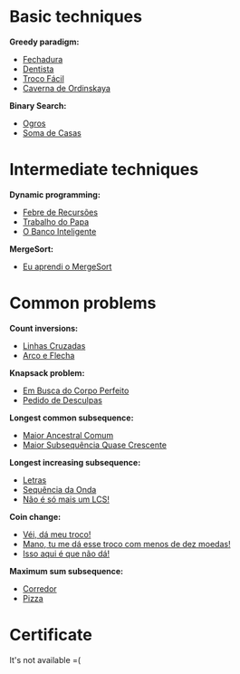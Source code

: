 # Basic techniques
**Greedy paradigm:**
- [Fechadura](https://github.com/3Strela/Competitive_Programing/blob/master/Studies/NepsAcademy/AnyEx/Fechadura.cpp)
- [Dentista](https://github.com/3Strela/Competitive_Programing/blob/master/Studies/NepsAcademy/AnyEx/Dentista.cpp)
- [Troco Fácil](https://github.com/3Strela/Competitive_Programing/blob/master/Studies/NepsAcademy/AnyEx/TrocoFacil.cpp)
- [Caverna de Ordinskaya](https://github.com/3Strela/Competitive_Programing/blob/master/Studies/NepsAcademy/AnyEx/CavernaOrdinskaya.cpp)

**Binary Search:**
- [Ogros](https://github.com/3Strela/Competitive_Programing/blob/master/Studies/NepsAcademy/AnyEx/Ogros.cpp)
- [Soma de Casas](https://github.com/3Strela/Competitive_Programing/blob/master/Studies/NepsAcademy/AnyEx/SomaCasas.cpp)

# Intermediate techniques
**Dynamic programming:**
- [Febre de Recursões](https://github.com/3Strela/Competitive_Programing/blob/master/Studies/NepsAcademy/AnyEx/FebreRecursoes.cpp)
- [Trabalho do Papa](https://github.com/3Strela/Competitive_Programing/blob/master/Studies/NepsAcademy/AnyEx/Papa.cpp)
- [O Banco Inteligente](https://github.com/3Strela/Competitive_Programing/blob/master/Studies/NepsAcademy/AnyEx/BancoInteligente.cpp)

**MergeSort:**
- [Eu aprendi o MergeSort](https://github.com/3Strela/Competitive_Programing/blob/master/Studies/NepsAcademy/AnyEx/MergeSort.cpp)

# Common problems
**Count inversions:**
- [Linhas Cruzadas](https://github.com/3Strela/Competitive_Programing/blob/master/Studies/NepsAcademy/AnyEx/LinhasCruzadas.cpp)
- [Arco e Flecha](https://github.com/3Strela/Competitive_Programing/blob/master/Studies/NepsAcademy/AnyEx/ArcoFlecha.cpp)

**Knapsack problem:**
- [Em Busca do Corpo Perfeito](https://github.com/3Strela/Competitive_Programing/blob/master/Studies/NepsAcademy/AnyEx/CorpoPerfeito.cpp)
- [Pedido de Desculpas](https://github.com/3Strela/Competitive_Programing/blob/master/Studies/NepsAcademy/AnyEx/PedidoDesculpas.cpp)

**Longest common subsequence:**
- [Maior Ancestral Comum](https://github.com/3Strela/Competitive_Programing/blob/master/Studies/NepsAcademy/AnyEx/AncestralComum.cpp)
- [Maior Subsequência Quase Crescente](https://github.com/3Strela/Competitive_Programing/blob/master/Studies/NepsAcademy/AnyEx/QuaseCrescente.cpp)

**Longest increasing subsequence:**
- [Letras](https://github.com/3Strela/Competitive_Programing/blob/master/Studies/NepsAcademy/AnyEx/Letras.cpp)
- [Sequência da Onda](https://github.com/3Strela/Competitive_Programing/blob/master/Studies/NepsAcademy/AnyEx/SeqOnde.cpp)
- [Não é só mais um LCS!](https://github.com/3Strela/Competitive_Programing/blob/master/Studies/NepsAcademy/AnyEx/NaoEhLCS.cpp)

**Coin change:**
- [Véi, dá meu troco!](https://github.com/3Strela/Competitive_Programing/blob/master/Studies/NepsAcademy/AnyEx/MeuTroco.cpp)
- [Mano, tu me dá esse troco com menos de dez moedas!](https://github.com/3Strela/Competitive_Programing/blob/master/Studies/NepsAcademy/AnyEx/10moedas.cpp)
- [Isso aqui é que não dá!](https://github.com/3Strela/Competitive_Programing/blob/master/Studies/NepsAcademy/AnyEx/IssoNaoDa.cpp)

**Maximum sum subsequence:**
- [Corredor](https://github.com/3Strela/Competitive_Programing/blob/master/Studies/NepsAcademy/AnyEx/Corredor.cpp)
- [Pizza](https://github.com/3Strela/Competitive_Programing/blob/master/Studies/NepsAcademy/AnyEx/Pizza.cpp)

# Certificate

It's not available =(